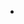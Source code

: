 - [<script>标签](https://github.com/ConstancePeng/readingNotes/blob/master/javascript/javascript%E5%9F%BA%E7%A1%80.md#%E6%95%B0%E6%8D%AE%E7%B1%BB%E5%9E%8B) 
- [数据类型](https://github.com/ConstancePeng/readingNotes/blob/master/javascript/javascript%E5%9F%BA%E7%A1%80.md#%E6%95%B0%E6%8D%AE%E7%B1%BB%E5%9E%8B) 
   - [五种基础数据](https://github.com/ConstancePeng/readingNotes/blob/master/javascript/javascript%E5%9F%BA%E7%A1%80.md#%E4%BA%94%E7%A7%8D%E5%9F%BA%E7%A1%80%E6%95%B0%E6%8D%AE--undefined-null-boolean-number-string) 
   - [引用数据类型](https://github.com/ConstancePeng/readingNotes/blob/master/javascript/javascript%E5%9F%BA%E7%A1%80.md#%E5%BC%95%E7%94%A8%E6%95%B0%E6%8D%AE%E7%B1%BB%E5%9E%8B--object%E6%97%A0%E5%BA%8F%E9%94%AE%E5%80%BC%E5%AF%B9) 
      - [Array(数组)](https://github.com/ConstancePeng/readingNotes/blob/master/javascript/javascript%E5%9F%BA%E7%A1%80.md#array%E6%95%B0%E7%BB%84-%E5%8F%AF%E4%BB%A5%E5%90%8C%E6%97%B6%E5%AD%98%E5%82%A8%E4%BB%BB%E6%84%8F%E6%95%B0%E6%8D%AE%E7%B1%BB%E5%9E%8B) 
      - [Date(日期)](https://github.com/ConstancePeng/readingNotes/blob/master/javascript/javascript%E5%9F%BA%E7%A1%80.md#date%E6%97%A5%E6%9C%9F) 
      - [RegExp(正则表达式)](https://github.com/ConstancePeng/readingNotes/blob/master/javascript/javascript%E5%9F%BA%E7%A1%80.md#regexp%E6%AD%A3%E5%88%99%E8%A1%A8%E8%BE%BE%E5%BC%8F)
      - [Function](https://github.com/ConstancePeng/readingNotes/blob/master/javascript/javascript%E5%9F%BA%E7%A1%80.md#function)
- [typeof](https://github.com/ConstancePeng/readingNotes/blob/master/javascript/javascript%E5%9F%BA%E7%A1%80.md#typeof) 
- [其他](https://github.com/ConstancePeng/readingNotes/blob/master/javascript/javascript%E5%9F%BA%E7%A1%80.md#%E5%85%B6%E4%BB%96) 
### <script>标签  
作用是在html页面上加载javascript
1. async 立即下载脚本的同时不妨碍页面的其他操作
2. defer 可以等到文档解析完成以后执行脚本
3. src 脚本的下载路径
4. type 指定脚本语言类型，一般是text/javascript
### 数据类型
1. #### 五种基础数据  Undefined Null Boolean Number String
   1. *空字符串，0，NaN，null，和undefined可以转成false;其他都可以转成true*  
   2. *数值存在最小和最大值，超过返回-Infinity和+Infinity，可以使用isFinity()函数判断*  
   3. *数值有一个特殊值，非数值，NaN，用作运算结果返回为非数值的情况，可以使用isNaN()函数判断,NaN的所有操作均返回NaN，NaN与任何值不相等包括自身*  
   4. *parseInt(字符，基数)将字符串转成整数，忽略前面的空格，直到找到第一个非空字符，如果第一个字符不是数字或负号，则返回NaN,如果第一个字符是数字，则会继续解析直到末尾或第一个非数字符，使用时最好先传一个基数；parseFloat()和parseInt()相同，解析时会忽略所有前导零，只有第一个小数点生效*    
   5. *字符串一旦创建就不可变，拼接字符串是返回新的字符串给变量，如var a='s',a=a+'dd'*  
2. #### 引用数据类型  Object(无序键值对)  
   1. ##### Array(数组): 可以同时存储任意数据类型
      1. 创建方式  
      一种是使用构造函数，可以指定长度num，也可以指定几个包含的项；也可以不使用new创建,如 var arr=new Array(num/items) ， var arr=Array(5)（new被省略，效果一样）， var arr=Array(5,'asda','dddd');</br>   另一种是使用字面量创建，如var arr=[item1,item2....],使用字面量创建时，不要在最后一个元素后加逗号，可能会导致数组长度在不同浏览器中长度不一样;</br>  创建数组时会根据元素的长度设置数组的长度，但数组的长度是会改变且可以设置的，所以可以通个改变长度来删除元素或加大数组长度，如a=[1,3,5,6],a.length=2,a就变成[1,2]，当设置数组长度较大时，不足的元素会用undefined填充
      2. 方法：
         1. 增/删/改/查：
         可以直接用下标来设置元素，未填充的下标对应元素用undefined填充，如a=[1,2]；		
a[4]=3,则a--> [1,2,undefined,3]   
push(item)在数组的最后添加一个元素   
unshift()在数组的最前添加一个或多个元素   
pop()删除数组的最后一个元素，并返回该元素   
shift()删除数组的最前一个元素，并返回该元素  
         2. 转换：  
         join(分隔符)，用指定分隔符拼接数组，如果数组元素是非string，调用toString()转化为字符串拼接，如果有多层数组，也用此方式拼接内部数组再向外拼接。
         3. 检查：   
         a instanceof Array 判断a是否为数组,可能会在不同库中间结果不同Array.isArray(a)判断a是否为数组 EMCScript5新增方法
         4. 排序：  
         sort()，将数组元素转变成字符串进行比较。如果要自定义比较规则可以传入一个比较函数，比较函数接受两个参数，如果第一个参数在第二个参数前面则返回一个负数，相等则返回0，第一个参数在第二参数后面则返回一个正数。   
reverse(),将数组的元素顺序颠倒。
         5. 位置：   
         indexOf()/lastIndexOf()均接受两个参数，查找的元素和开始查找的位置(可选)，不同的是indexOf()从前往后差查找，lastIndexOf()正好相反，从后往前。
         6. 迭代：对数组的每一项运行对应函数，参数都是一个函数和一个指定域，函数包含三个参数，数组项的值，数组项的位置和数组本身；对原数组没有影响。   
         every，对数组的每一项结果都返回true，该函数才返回true；   
some，对数组的任意一项结果都返回true，该函数就返回true；   
foreach,对数组的每一项执行，无返回；   
filter，返回结果为true的数组所有元素的新数组；   
map，返回每次运行的结果组成的数组。   
         7. 归并：   
         reduce/reduceRight，迭代数组的所有项，最终返回一个值，reduce从第一项开始，reduceRight从最后一项开始。</br>两者都接受2个参数：一个每一项都调用的函数和一个作为归并的起始值；调用的函数包含4个参数，前一个结果，当前值，项的索引和数组对象，这个函数返回的结果会作为第一个参数传给数组的下一项。
         8. 其他：   
            1. concat(),参数可以是数组和元素，会在原数组基础上生成新数组，如a.concat('asda',['aa','ddd']),返回一个在a后面添加参数里各项的新数组，a=[1,'ee'],则返回[1,'ee','asda','aa','ddd']。   
            2. slice(),将数据切片并返回新数组，不会改变原数组；参数可以为1个或2个，2个参数表示返回从起始位置到结束位置的数组元素，但不含结束位置的元素，1个参数表示从起始位置到最后的所有元素。   
            3. splice()，参数为1个或1个以上，第一个参数表示针对数组操作的起始位置（当只有一个参数时，可以看作是从该位置开始，元素全部删除，因为第二个参数和后面的参数都没有，即全部被删除），第二个参数表示要删除的元素个数，后面的若有参数则从起始位置开始插入对应参数元素。如：splice(1,3),从第二个元素开始删除3个元素；splice(1,3，‘aaa','ssss','dddd'),和前面的一样，删除元素后从第二个元素开始依次插入‘aaa','ssss','dddd'；splice(1,0，‘aaa','ssss','dddd')，因为第二个参数是0，所以不删除元素，直接从第二个元素开始依次插入‘aaa','ssss','dddd'。
   2. ##### Date(日期)：  
      1. 静态函数：  
parse()，参数为字符串，将字符串转化为相应日期的毫秒数，支持：年/(,-)月/日，月/日/(,-)年等，在IE中'2016-8-12'不能识别，'2016-08-12'才能。   
UTC()参数分别为年、月、日、时、分、秒、毫秒、时区，年月为必须参数，月从0开始，天从1开始；返回对应的毫秒数。   
      2. 构造函数：
      new Date()：没有参数，获取当前时间，当参数为字符串时，底层调用的时parse，当参数为年月日时分秒等时，底层调用的是UTC，参数也可以是毫秒数，返回对应时间对象。
      3. 注意：   
         1. new Date(Date.parse('2016-8-12'))和Date.parse('2016-08-12')在不同浏览器中获取到的时间略有差异：FF中两者相同，chrome中，后者比前者多8个小时，在IE总中，前者返回NaN   
         2. parse和UTC返回的都是数字，可以直接加减，也可以传入到构造函数中返回Date对象。   
         3. 可以使用+获取Date对象的时间戳，如+new Date()
      4. 对象函数：   
to类型：输出对应的日期字符串  
toString/toLocalString/toTimeString等   
get/set类型：获取/设置日期对应的参数   
getTime/setTime；getSecends/setSecends等   
   3. ##### RegExp(正则表达式)：
      1. 创建方式：   
字面量：/pattern/flags，pattern是正则表达式，flags标记正则表达式的行为：g:匹配所有字符串，而不是匹配到第一项时就停止，i:忽略大小写，m：多行匹配。   
构造函数：new RegExp(pattern,flags),两个参数都是字符串   
注意：3版本时字面量始终共享同一个RegExp实例，而构造函数每次都会创建新的RegExp实例，新的5版本已修正。
      2. 实例属性：   
ingoreCase/global/multiline/source/lastIndex
前四个是创建时初始化的属性，source为正则表达式的规则，字面量和构造函数创建的实例的source属性相同。
      3. 实例方法：   
         1. exec，参数为要执行匹配的字符串，返回包含第一个匹配项的数组，未匹配到则返回null。返回的数组是Array的实例，但包含额外的index和input属性，index表示匹配项再字符串中的起始位置，input为输入的字符串即应用匹配的字符串。在返回的数组，第一项是与整个模式匹配到的字符串，其他项是与模式中捕获组匹配到的字符串（无捕获组则只有一项）。捕获组是指正则中用小括号括起来的项如a（b（c）），捕获组就有bc，c。   
      注意：   
      如果模式是全局的，exec每执行一次只会匹配一次，匹配到的字符串起始位置记录在返回的数组的index属性中，结束位置记录在模式的lastindex中，下次执行时在上一次结束的位置继续执行，直到匹配到末尾，当上一次执行到了结尾时，再执行会从开始的的位置重新匹配。
         2. test，参数为要执行匹配的字符串，如果能匹配到则返回true，否则false。
当实例不是全局匹配时，以上两个方法每次执行结果一样，当实例是全局匹配时，以上两个方法每执行一次，返回一个匹配结果，再执行时，在前一次的基础上，继续向后执行，实例属性中的lastIndex记录当前匹配到的位置，返回结果的index记录开始匹配的位置。
         3.toString()和toLocalString()都返回正则表达式的字面量。
compile可以重新指定正则实例的规则与修饰符。例如：var pattern = /res/i；pattern.compile('rp','g') -> /rp/g
      4. 静态属性：
         1. input/lastMatch(最近一次匹配项)/lastParen(最近一次匹配的捕获组)/leftContext/rightContext/mutiline
支持正则的字符串方法：
         2. match，参数是一个正则表达式或RegExp实例，返回的数组和RegExp实例的exec方法一摸一样。
         3. search，参数与match相同，返回字符串第一个匹配项的索引，没有则返回-1；search和其他正则的方法不一样，不是在全局会从上次匹配的地方继续往下执行，search始终都是从字符串的开始位置向后匹配。
         4. replace，参数为两个，第一个为一个字符串或一个RegExp实例，如果是字符串，只会替换第一个匹配到的，若是RegExp实例(全局的)，则会替换整个字符串。第二个参数可以是一个字符串，也可以是一个函数。
         5. split，参数可以是一个字符串或RegExp实例，返回分割后的字符串数组，可选参数是数字长度，确保数组大小。
      5. 字符串的正则方法：   
先按照正则表达式匹配(flags为g时能匹配几次就执行几次，不为g则只执行一次)，当正则表达式中有分组时，每次匹配时记录分组数据。
   4. ##### Function
      1. 创建方式：   
         1. 声明：function a(){}   
         2. 表达式：var a=function (){};  
         3. 构造函数：var a=new Function('num1','num2,'return num1+num2'); // 不推荐   
声明和表达式基本相同，构造函数不推荐使用，会造成解析两次代码。由于函数也是一个对象，函数名只是是指向这个对象的指针(或地址)，所以函数可以有多个名字，都可以执行，函数名返回函数地址，函数名加()才会执行。
注意：js中没有重载，当定义多个相同名字的函数时，函数会被覆盖，相当于函数名的值被修改。
      2. 实例属性：
         1. length，返回函数定义的参数数量，如function a(c,d){}，则a.length返回2
         2. prototype，返回函数原型
      3. 实例方法：
         1. apply，参数有两个，第一个为函数的作用域(对应函数内部的this值)，第二个是参数数组，参数数组可以是Array的实例，也可以是arguments对象。
         2. call，参数与apply相似，第一个为作用域，只是传给函数的参数是分别给的，有几个就传几个。call和apply函数的作用相同，都是调用函数，只是传参数方式不同，apply直接传参数数组，而call需要逐个列出。
         3. bind，参数只有一个，给函数绑定作用域。
      4. 内部属性：
         1. arguments，是一个类数组对象，包含了传给函数的所有参数，可能比在函数定义中定义的形参数量多，还有一个callee属性，指向拥有arguments对象的函数，返回函数本身，可以用来解耦递归。
         2. this，指向作用于对象。
         3. caller，返回调用函数的对象，可以使用arguments.callee.caller来查看调用者。
### typeof
> 获取数据类型的操作符，使用方式 typeof 变量  
> Undefined->undefined、Boolean->boolean、Number->number、String->string、Object—>object  
> 注意 Null返回object 函数返回function





### 其他
> 1.递增和递减都是等包含他们的语句被执行完之后再执行的，例如：
>```
>var a=10,b=1;
>var c=a-- + b; // 11
>var d=a + b; //10
>//原因就是a-- + b;先按照a,b原来的值10,1来计算，所以c为11，执行完以后a递减为9，所以d为10
>```
> 2.\==、！=和===、!==  
> &nbsp;&nbsp; 1).== 和!= 会先转换比较的对象，再进行比较，转换规则:  
> &nbsp;&nbsp;*字符串、布尔型数据、数值的比较都会转换成数值进行比较,对象调用valueof比较*  
>```
>'3'==true//false
>'1'==true//true
>'3'==1//false
>'3'==3//true
>2==true//false
>1==true//false
>```
> &nbsp;&nbsp; 2).===和!\== 不会转换比较对象，即数据类型也要比较
